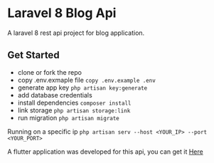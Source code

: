 # Laravel 8 Blog Api

A laravel 8 rest api project for blog application.

## Get Started

 - clone or fork the repo
 - copy .env.exmaple file `copy .env.example .env`
 - generate app key `php artisan key:generate`
 - add database credentials
 - install dependencies `composer install`
 - link storage `php artisan storage:link`
 - run migration `php artisan migrate`

Running on a specific ip `php artisan serv --host <YOUR_IP> --port <YOUR_PORT>`

A flutter application was developed for this api, you can get it [Here](https://github.com/habibmhamadi/flutter-blog-app)
